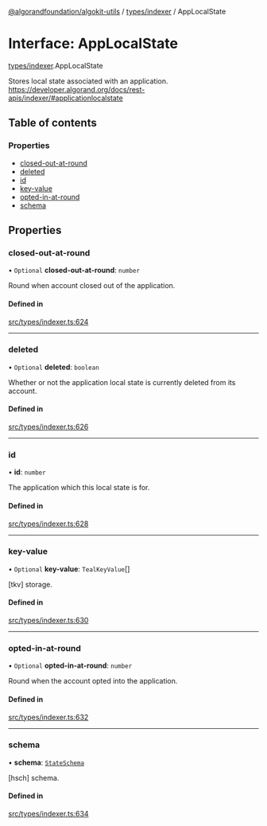 [@algorandfoundation/algokit-utils](../README.md) / [types/indexer](../modules/types_indexer.md) / AppLocalState

# Interface: AppLocalState

[types/indexer](../modules/types_indexer.md).AppLocalState

Stores local state associated with an application. https://developer.algorand.org/docs/rest-apis/indexer/#applicationlocalstate

## Table of contents

### Properties

- [closed-out-at-round](types_indexer.AppLocalState.md#closed-out-at-round)
- [deleted](types_indexer.AppLocalState.md#deleted)
- [id](types_indexer.AppLocalState.md#id)
- [key-value](types_indexer.AppLocalState.md#key-value)
- [opted-in-at-round](types_indexer.AppLocalState.md#opted-in-at-round)
- [schema](types_indexer.AppLocalState.md#schema)

## Properties

### closed-out-at-round

• `Optional` **closed-out-at-round**: `number`

Round when account closed out of the application.

#### Defined in

[src/types/indexer.ts:624](https://github.com/algorandfoundation/algokit-utils-ts/blob/main/src/types/indexer.ts#L624)

___

### deleted

• `Optional` **deleted**: `boolean`

Whether or not the application local state is currently deleted from its account.

#### Defined in

[src/types/indexer.ts:626](https://github.com/algorandfoundation/algokit-utils-ts/blob/main/src/types/indexer.ts#L626)

___

### id

• **id**: `number`

The application which this local state is for.

#### Defined in

[src/types/indexer.ts:628](https://github.com/algorandfoundation/algokit-utils-ts/blob/main/src/types/indexer.ts#L628)

___

### key-value

• `Optional` **key-value**: `TealKeyValue`[]

[tkv] storage.

#### Defined in

[src/types/indexer.ts:630](https://github.com/algorandfoundation/algokit-utils-ts/blob/main/src/types/indexer.ts#L630)

___

### opted-in-at-round

• `Optional` **opted-in-at-round**: `number`

Round when the account opted into the application.

#### Defined in

[src/types/indexer.ts:632](https://github.com/algorandfoundation/algokit-utils-ts/blob/main/src/types/indexer.ts#L632)

___

### schema

• **schema**: [`StateSchema`](types_indexer.StateSchema.md)

[hsch] schema.

#### Defined in

[src/types/indexer.ts:634](https://github.com/algorandfoundation/algokit-utils-ts/blob/main/src/types/indexer.ts#L634)
